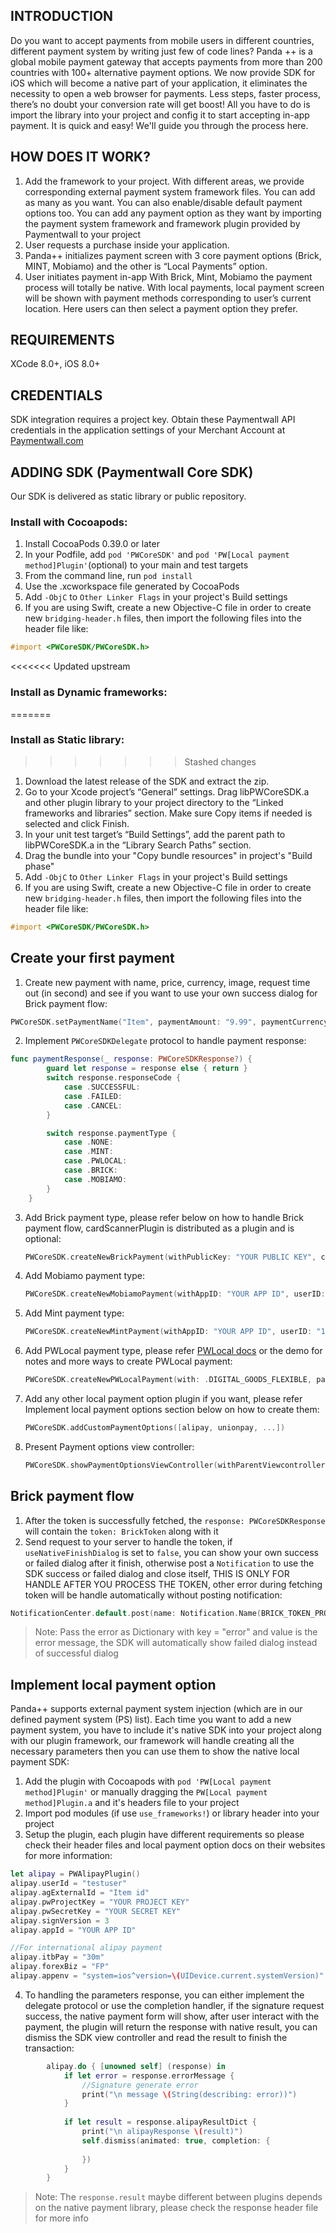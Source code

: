 INTRODUCTION
------------
Do you want to accept payments from mobile users in different countries, different payment system by writing just few of code lines? 
Panda ++ is a global mobile payment gateway that accepts payments from more than 200 countries with 100+ alternative payment options. We now provide SDK for iOS which will become a native part of your application, it eliminates the necessity to open a web browser for payments. Less steps, faster process, there’s no doubt your conversion rate will get boost! All you have to do is import the library into your project and config it to start accepting in-app payment. It is quick and easy! We'll guide you through the process here.

HOW DOES IT WORK?
-----------------
1. Add the framework to your project. 
With different areas, we provide corresponding external payment system framework files. You can add as many as you want. You can also enable/disable default payment options too. You can add any payment option as they want by importing the payment system framework and framework plugin provided by Paymentwall to your project
2. User requests a purchase inside your application.
3. Panda++ initializes payment screen with 3 core payment options (Brick, MINT, Mobiamo) and the other is “Local Payments” option.
4. User initiates payment in-app 
With Brick, Mint, Mobiamo the payment process will totally be native.
With local payments, local payment screen will be shown with payment methods corresponding to user’s current location. Here users can then select a payment option they prefer.

REQUIREMENTS
------------
XCode 8.0+, iOS 8.0+

CREDENTIALS
-----------
SDK integration requires a project key. Obtain these Paymentwall API credentials in the application settings of your Merchant Account at [Paymentwall.com](http://paymentwall.com/)

ADDING SDK (Paymentwall Core SDK)
---------------------
Our SDK is delivered as static library or public repository.

### Install with Cocoapods:

1. Install CocoaPods 0.39.0 or later
2. In your Podfile, add `pod 'PWCoreSDK'` and `pod 'PW[Local payment method]Plugin'`(optional) to your main and test targets
3. From the command line, run `pod install`
4. Use the .xcworkspace file generated by CocoaPods
5. Add `-ObjC` to `Other Linker Flags` in your project's Build settings
6. If you are using Swift, create a new Objective-C file in order to create new `bridging-header.h` files, then import the following files into the header file like:
```objective-c
#import <PWCoreSDK/PWCoreSDK.h> 
```

<<<<<<< Updated upstream
### Install as Dynamic frameworks:
=======
### Install as Static library:
>>>>>>> Stashed changes

1. Download the latest release of the SDK and extract the zip.
2. Go to your Xcode project’s “General” settings. Drag libPWCoreSDK.a and other plugin library to your project directory to the “Linked frameworks and libraries” section. Make sure Copy items if needed is selected and click Finish.
3. In your unit test target’s “Build Settings”, add the parent path to libPWCoreSDK.a in the “Library Search Paths” section.
4. Drag the bundle into your "Copy bundle resources" in project's "Build phase"
5. Add `-ObjC` to `Other Linker Flags` in your project's Build settings
6. If you are using Swift, create a new Objective-C file in order to create new `bridging-header.h` files, then import the following files into the header file like:
```objective-c
#import <PWCoreSDK/PWCoreSDK.h> 
```

Create your first payment
-------------------------
1. Create new payment with name, price, currency, image, request time out (in second) and see if you want to use your own success dialog for Brick payment flow:
```swift
PWCoreSDK.setPaymentName("Item", paymentAmount: "9.99", paymentCurrency: "USD", paymentImage: choosenItem.image, useNativeFinishDialog: true, requestTimeout: 30)
```

2. Implement `PWCoreSDKDelegate` protocol to handle payment response:
```swift
func paymentResponse(_ response: PWCoreSDKResponse?) {
		guard let response = response else { return }
		switch response.responseCode {
			case .SUCCESSFUL:
			case .FAILED:
			case .CANCEL:
		}

   		switch response.paymentType {
   			case .NONE:
   			case .MINT:
   			case .PWLOCAL:
			case .BRICK:
			case .MOBIAMO:
		}
	}
```

3. Add Brick payment type, please refer below on how to handle Brick payment flow, cardScannerPlugin is distributed as a plugin and is optional:

	```swift
	PWCoreSDK.createNewBrickPayment(withPublicKey: "YOUR PUBLIC KEY", cardScannerPlugin: PWCardScannerPlugin.sharedInstance())
	```

4. Add Mobiamo payment type:

	```swift
	PWCoreSDK.createNewMobiamoPayment(withAppID: "YOUR APP ID", userID: "10101", paymentID: "1001", noPrice: true)
	```

5. Add Mint payment type:
	```swift
	PWCoreSDK.createNewMintPayment(withAppID: "YOUR APP ID", userID: "10101")
	```
6. Add PWLocal payment type, please refer [PWLocal docs](https://www.paymentwall.com/en/documentation/PWLocal-iOS-SDK/3358) or the demo for notes and more ways to create PWLocal payment:

	```swift
	PWCoreSDK.createNewPWLocalPayment(with: .DIGITAL_GOODS_FLEXIBLE, params: customSetting, secretKey: "YOUR SECRET KEY")
	```

7. Add any other local payment option plugin if you want, please refer Implement local payment options section below on how to create them:
	
	```swift
	PWCoreSDK.addCustomPaymentOptions([alipay, unionpay, ...])
	```

8. Present Payment options view controller:
	
	```swift
	PWCoreSDK.showPaymentOptionsViewController(withParentViewcontroller: self, delegate: self, showCompletion: nil)
	```

Brick payment flow
-------------------
1. After the token is successfully fetched, the `response: PWCoreSDKResponse` will contain the `token: BrickToken` along with it
2. Send request to your server to handle the token, if `useNativeFinishDialog` is set to `false`, you can show your own success or failed dialog after it finish, otherwise post a `Notification` to use the SDK success or failed dialog and close itself, THIS IS ONLY FOR HANDLE AFTER YOU PROCESS THE TOKEN, other error during fetching token will be handle automatically without posting notification:

```swift
NotificationCenter.default.post(name: Notification.Name(BRICK_TOKEN_PROCESSED_FINISH), object: nil, userInfo: nil)
```
> Note: Pass the error as Dictionary with key = "error" and value is the error message, the SDK will automatically show failed dialog instead of successful dialog

Implement local payment option
------------------------------
Panda++ supports external payment system injection (which are in our defined payment system (PS) list). Each time you want to add a new payment system, you have to include it's native SDK into your project along with our plugin framework, our framework will handle creating all the necessary parameters then you can use them to show the native local payment SDK:

1. Add the plugin with Cocoapods with `pod 'PW[Local payment method]Plugin'` or manually dragging the `PW[Local payment method]Plugin.a` and it's headers file to your project
2. Import pod modules (if use `use_frameworks!`) or library header into your project
3. Setup the plugin, each plugin have different requirements so please check their header files and local payment option docs on their websites for more information:
```swift
let alipay = PWAlipayPlugin()
alipay.userId = "testuser"
alipay.agExternalId = "Item id"
alipay.pwProjectKey = "YOUR PROJECT KEY"
alipay.pwSecretKey = "YOUR SECRET KEY"
alipay.signVersion = 3
alipay.appId = "YOUR APP ID"

//For international alipay payment
alipay.itbPay = "30m"
alipay.forexBiz = "FP"
alipay.appenv = "system=ios^version=\(UIDevice.current.systemVersion)"
```

4. To handling the parameters response, you can either implement the delegate protocol or use the completion handler, if the signature request success, the native payment form will show, after user interact with the payment, the plugin will return  the response with native result, you can dismiss the SDK view controller and read the result to finish the transaction:

```swift
        alipay.do { [unowned self] (response) in
            if let error = response.errorMessage {
                //Signature generate error
                print("\n message \(String(describing: error))")
            }
            
            if let result = response.alipayResultDict {
                print("\n alipayResponse \(result)")
                self.dismiss(animated: true, completion: {
                    
                })
            }
        }
```

>Note: The `response.result` maybe different between plugins depends on the native payment library, please check the response header file for more info